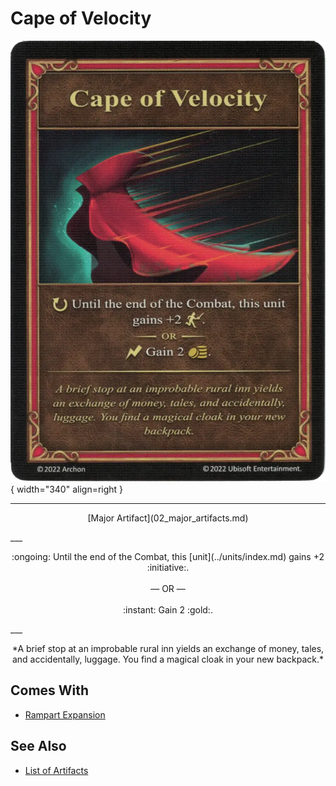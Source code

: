 # Cape of Velocity

![Cape of Velocity](../assets/artifacts_major-cape_of_velocity.webp){ width="340" align=right }
___
<p style="text-align: center;" markdown>[Major Artifact](02_major_artifacts.md)</p>
___
<p style="text-align: center;" markdown>:ongoing: Until the end of the Combat, this [unit](../units/index.md) gains +2 :initiative:.<br><br>— OR —<br><br>:instant: Gain 2 :gold:.</p>
___
<p style="text-align: center;" markdown>*A brief stop at an improbable rural inn yields an exchange of money, tales, and accidentally, luggage. You find a magical cloak in your new backpack.*</p>


## Comes With

- [Rampart Expansion](../content/rampart_expansion.md)


## See Also


- [List of Artifacts](index.md)
